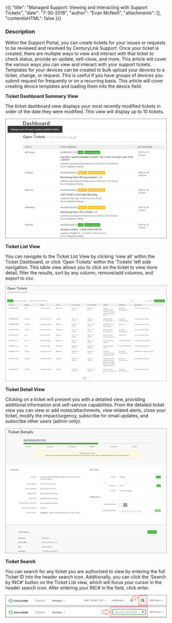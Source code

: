 {{{
  "title": "Managed Support: Viewing and Interacting with Support Tickets",
  "date": "7-30-2018",
  "author": "Evan McNeill",
  "attachments": [],
  "contentIsHTML": false
}}}

### Description

Within the Support Portal, you can create tickets for your issues or requests to be reviewed and resolved by CenturyLink Support.  Once your ticket is created, there are multiple ways to view and interact with that ticket to check status, provide an update, self-close, and more.  This article will cover the various ways you can view and interact with your support tickets.
Templates for your devices can be created to bulk upload your devices to a ticket, change, or request.  This is useful if you have groups of devices you submit request for frequently or on a recurring basis.  This article will cover creating device templates and loading them into the device field.


**Ticket Dashboard Summary View**

The ticket dashboard view displays your most recently modified tickets in order of the date they were modified.  This view will display up to 10 tickets.

  ![viewtickets](../images/managedsupport/viewtickets-1.png)
  
**Ticket List View**

You can navigate to the Ticket List View by clicking ‘view all’ within the Ticket Dashboard, or click ‘Open Tickets’ within the ‘Tickets’ left side navigation.  This table view allows you to click on the ticket to view more detail, filter the results, sort by any column, remove/add columns, and export to csv.
  
  ![viewtickets](../images/managedsupport/viewtickets-2.png)
  
**Ticket Detail View**

Clicking on a ticket will present you with a detailed view, providing additional information and self-service capabilities.  From the detailed ticket view you can view or add notes/attachments, view related alerts, close your ticket, modify the impact/urgency, subscribe for email updates, and subscribe other users (admin-only).
  
  ![viewtickets](../images/managedsupport/viewtickets-3.png)
  
**Ticket Search**

You can search for any ticket you are authorized to view by entering the full Ticket ID into the header search icon.  Additionally, you can click the ‘Search by INC#’ button on the Ticket List view, which will focus your cursor in the header search icon.  After entering your INC# in the field, click enter.
  
  ![viewtickets](../images/managedsupport/viewtickets-4.png)
  ![viewtickets](../images/managedsupport/viewtickets-5.png)

